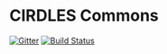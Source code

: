 # CIRDLES Commons

[![Gitter](https://badges.gitter.im/Join%20Chat.svg)](https://gitter.im/CIRDLES/commons?utm_source=badge&utm_medium=badge&utm_campaign=pr-badge&utm_content=badge)
[![Build Status](https://travis-ci.org/CIRDLES/commons.svg?branch=master)](https://travis-ci.org/CIRDLES/commons)

